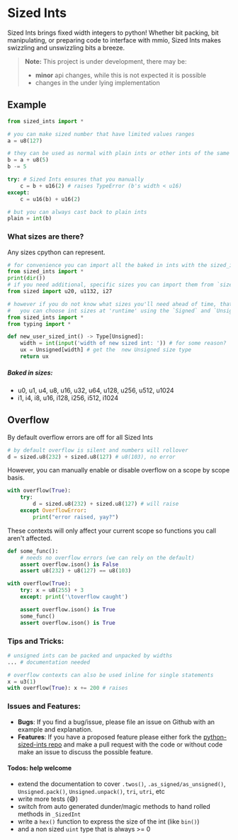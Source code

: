 # Sized Ints

Sized Ints brings fixed width integers to python! Whether bit packing, bit manipulating, or preparing code to interface with mmio, Sized Ints makes swizzling and unswizzling bits a breeze.

> __Note:__ This project is under development, there may be:
> - **minor** api changes, while this is not expected it is possible
> - changes in the under lying implementation

## Example
```python
from sized_ints import *

# you can make sized number that have limited values ranges
a = u8(127)

# they can be used as normal with plain ints or other ints of the same size
b = a + u8(5)
b -= 5

try: # Sized Ints ensures that you manually
    c = b + u16(2) # raises TypeError (b's width < u16)
except:
    c = u16(b) + u16(2)

# but you can always cast back to plain ints
plain = int(b)
```

### What sizes are there?
Any sizes cpython can represent.
```python
# for convenience you can import all the baked in ints with the sized_ints module
from sized_ints import *
print(dir())
# if you need additional, specific sizes you can import them from `sized`
from sized import u20, u1132, i27

# however if you do not know what sizes you'll need ahead of time, that's fine.
#   you can choose int sizes at 'runtime' using the `Signed` and `Unsigned` types
from sized_ints import *
from typing import *

def new_user_sized_int() -> Type[Unsigned]:
    width = int(input('width of new sized int: ')) # for some reason?
    ux = Unsigned[width] # get the  new Unsigned size type
    return ux
```
##### Baked in sizes:
- u0, u1, u4, u8, u16, u32, u64, u128, u256, u512, u1024
- i1, i4, i8, u16, i128, i256, i512, i1024

## Overflow
By default overflow errors are off for all Sized Ints

```python
# by default overflow is silent and numbers will rollover
d = sized.u8(232) + sized.u8(127) # u8(103), no error
```

However, you can manually enable or disable overflow on a scope by scope basis.
```python
with overflow(True):
    try:
        d = sized.u8(232) + sized.u8(127) # will raise
    except OverflowError:
        print("error raised, yay?")
```
These contexts will only affect your current scope so functions you call aren't affected.
```python
def some_func():
    # needs no overflow errors (we can rely on the default)
    assert overflow.ison() is False
    assert u8(232) + u8(127) == u8(103)

with overflow(True):
    try: x = u8(255) + 3
    except: print('\toverflow caught')

    assert overflow.ison() is True
    some_func()
    assert overflow.ison() is True
```

### Tips and Tricks:
```python
# unsigned ints can be packed and unpacked by widths
... # documentation needed
```
```python
# overflow contexts can also be used inline for single statements
x = u3(1)
with overflow(True): x += 200 # raises
```

### Issues and Features:
- __Bugs__: If you find a bug/issue, please file an issue on Github with an example and explanation.
- __Features__: If you have a proposed feature please either fork the [python-sized-ints repo](https://github.com/TG-Techie/python-sized-ints) and make a pull request with the code or without code make an issue to discuss the possible feature.

#### __Todos:__ help welcome
- extend the documentation to cover `.twos()`, `.as_signed/as_unsigned()`, `Unsigned.pack()`, `Unsigned.unpack()`, `tri`, `utri`, etc
- write more tests (:sweat_smile:)
- switch from auto generated dunder/magic methods to hand rolled methods in `_SizedInt`
- write a `hex()` function to express the size of the int (like `bin()`)
- and a non sized `uint` type that is always >= 0
